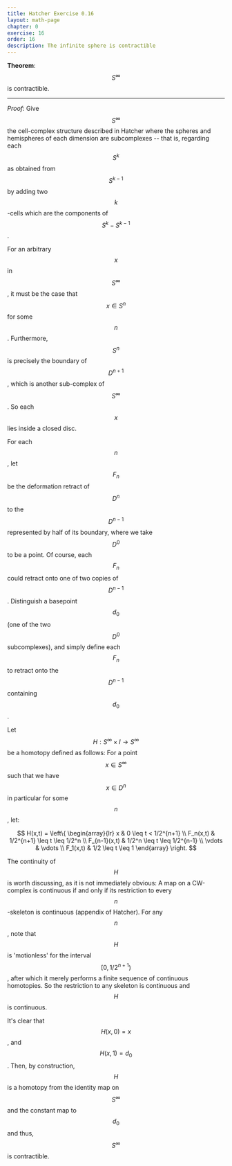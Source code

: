 ```yaml
---
title: Hatcher Exercise 0.16
layout: math-page
chapter: 0
exercise: 16
order: 16
description: The infinite sphere is contractible
---
```


**Theorem**: $$S^{\infty}$$ is contractible.

---

*Proof*: Give $$S^{\infty}$$ the cell-complex structure described in Hatcher where the spheres and hemispheres of each dimension are subcomplexes -- that is, regarding each $$S^k$$ as obtained from $$S^{k-1}$$ by adding two $$k$$-cells which are the components of $$S^k - S^{k-1}$$.

For an arbitrary $$x$$ in $$S^{\infty}$$, it must be the case that $$x \in S^n$$ for some $$n$$.
Furthermore, $$S^n$$ is precisely the boundary of $$D^{n+1}$$, which is another sub-complex of $$S^{\infty}$$.
So each $$x$$ lies inside a closed disc.



For each $$n$$, let $$F_n$$ be the deformation retract of $$D^n$$ to the $$D^{n-1}$$ represented by half of its boundary, where we take $$D^0$$ to be a point.
Of course, each $$F_n$$ could retract onto one of two copies of $$D^{n-1}$$.
Distinguish a basepoint $$d_0$$ (one of the two $$D^0$$ subcomplexes), and simply define each $$F_n$$ to retract onto the $$D^{n-1}$$ containing $$d_0$$.

Let $$H : S^{\infty} \times I \rightarrow S^{\infty}$$ be a homotopy defined as follows:
For a point $$x \in S^{\infty}$$ such that we have $$x \in D^n$$ in particular for some $$n$$, let:

$$
H(x,t) = \left\{
\begin{array}{lr}
x & 0 \leq t < 1/2^{n+1} \\
F_n(x,t) & 1/2^{n+1} \leq t \leq 1/2^n \\
F_{n-1}(x,t) & 1/2^n \leq t \leq 1/2^{n-1} \\
\vdots & \vdots \\
F_1(x,t) & 1/2 \leq t \leq 1
\end{array} \right.
$$

The continuity of $$H$$ is worth discussing, as it is not immediately obvious:
A map on a CW-complex is continuous if and only if its restriction to every $$n$$-skeleton is continuous (appendix of Hatcher).
For any $$n$$, note that $$H$$ is 'motionless' for the interval $$[0, 1/2^{n+1})$$, after which it merely performs a finite sequence of continuous homotopies.
So the restriction to any skeleton is continuous and $$H$$ is continuous.


It's clear that $$H(x, 0) = x$$, and $$H(x, 1) = d_0$$.
Then, by construction, $$H$$ is a homotopy from the identity map on $$S^{\infty}$$ and the constant map to $$d_0$$ and thus, $$S^{\infty}$$ is contractible.